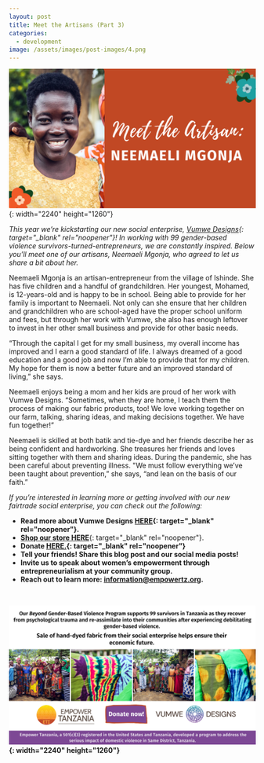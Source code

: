 ```yaml
---
layout: post
title: Meet the Artisans (Part 3)
categories:
  - development
image: /assets/images/post-images/4.png
---
```

![](/uploads/meet-the-artisan-neemaeli.png){: width="2240" height="1260"}

*This year we’re kickstarting our new social enterprise,&nbsp;[Vumwe Designs](https://empowertz.org/news/2021/03/05/were-kickstarting-our-social-enterprise/){: target="_blank" rel="noopener"}\! In working with 99 gender-based violence survivors-turned-entrepreneurs, we are constantly inspired. Below you’ll meet one of our artisans, Neemaeli Mgonja, who agreed to let us share a bit about her.*

Neemaeli Mgonja is an artisan-entrepreneur from the village of Ishinde. She has five children and a handful of grandchildren. Her youngest, Mohamed, is 12-years-old and is happy to be in school. Being able to provide for her family is important to Neemaeli. Not only can she ensure that her children and grandchildren who are school-aged have the proper school uniform and fees, but through her work with Vumwe, she also has enough leftover to invest in her other small business and provide for other basic needs.

“Through the capital I get for my small business, my overall income has improved and I earn a good standard of life. I always dreamed of a good education and a good job and now I’m able to provide that for my children. My hope for them is now a better future and an improved standard of living,” she says.

Neemaeli enjoys being a mom and her kids are proud of her work with Vumwe Designs. “Sometimes, when they are home, I teach them the process of making our fabric products, too\! We love working together on our farm, talking, sharing ideas, and making decisions together. We have fun together\!”

Neemaeli is skilled at both batik and tie-dye and her friends describe her as being confident and hardworking. She treasures her friends and loves sitting together with them and sharing ideas. During the pandemic, she has been careful about preventing illness. "We must follow everything we’ve been taught about prevention,” she says, “and lean on the basis of our faith.”

*If you’re interested in learning more or getting involved with our new fairtrade social enterprise, you can check out the following:*

* **Read more about Vumwe Designs&nbsp;[HERE](https://empowertz.org/news/2021/03/05/were-kickstarting-our-social-enterprise/){: target="_blank" rel="noopener"}.**
* [**Shop our store HERE**](https://shop.empowertz.org/){: target="_blank" rel="noopener"}.
* **Donate&nbsp;[HERE.](https://bit.ly/37PvvXn){: target="_blank" rel="noopener"}**
* **Tell your friends\! Share this blog post and our social media posts\!**
* **Invite us to speak about women’s empowerment through entrepreneurialism at your community group.**
* **Reach out to learn more: information@empowertz.org.**

&nbsp;

**![](/uploads/blog-post---vumwe-1.png){: width="2240" height="1260"}**
